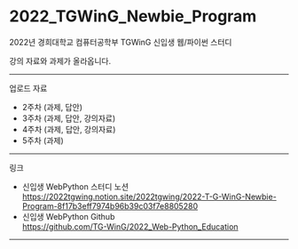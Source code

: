 # 2022_TGWinG_Newbie_Program
2022년 경희대학교 컴퓨터공학부 TGWinG 신입생 웹/파이썬 스터디

강의 자료와 과제가 올라옵니다.


---
업로드 자료  
- 2주차 (과제, 답안)
- 3주차 (과제, 답안, 강의자료)
- 4주차 (과제, 답안, 강의자료)
- 5주차 (과제)
---
링크
- 신입생 WebPython 스터디 노션<br>
  https://2022tgwing.notion.site/2022tgwing/2022-T-G-WinG-Newbie-Program-8f17b3eff7974b96b39c03f7e8805280
- 신입생 WebPython Github<br>
  https://github.com/TG-WinG/2022_Web-Python_Education
---